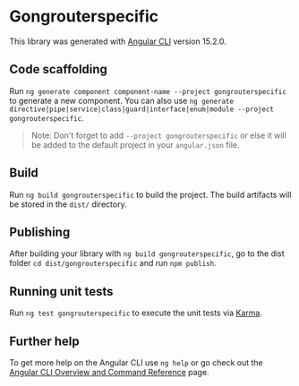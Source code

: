 # Gongrouterspecific

This library was generated with [Angular CLI](https://github.com/angular/angular-cli) version 15.2.0.

## Code scaffolding

Run `ng generate component component-name --project gongrouterspecific` to generate a new component. You can also use `ng generate directive|pipe|service|class|guard|interface|enum|module --project gongrouterspecific`.
> Note: Don't forget to add `--project gongrouterspecific` or else it will be added to the default project in your `angular.json` file. 

## Build

Run `ng build gongrouterspecific` to build the project. The build artifacts will be stored in the `dist/` directory.

## Publishing

After building your library with `ng build gongrouterspecific`, go to the dist folder `cd dist/gongrouterspecific` and run `npm publish`.

## Running unit tests

Run `ng test gongrouterspecific` to execute the unit tests via [Karma](https://karma-runner.github.io).

## Further help

To get more help on the Angular CLI use `ng help` or go check out the [Angular CLI Overview and Command Reference](https://angular.io/cli) page.
